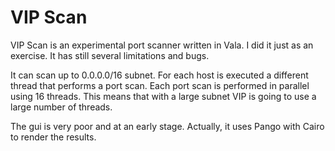 # VIP Scan
VIP Scan is an experimental port scanner written in Vala. I did it just as an exercise.
It has still several limitations and bugs.

It can scan up to 0.0.0.0/16 subnet. For each host is executed a different thread that performs a port scan. Each port scan is performed in parallel using 16 threads.
This means that with a large subnet VIP is going to use a large number of threads.

The gui is very poor and at an early stage. Actually, it uses Pango with Cairo to render the results.